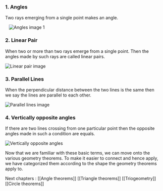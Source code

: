### **1\. Angles**

Two rays emerging from a single point makes an angle.  

   ![Angles image 1 ](https://d138zd1ktt9iqe.cloudfront.net/media/seo_landing_files/a4-1603256271.png)

### **2\. Linear Pair**

When two or more than two rays emerge from a single point. Then the angles made by such rays are called linear pairs.

  
![Linear pair image ](https://d138zd1ktt9iqe.cloudfront.net/media/seo_landing_files/a5-1603256367.png)   

### **3\. Parallel Lines**

When the perpendicular distance between the two lines is the same then we say the lines are parallel to each other.

![Parallel lines image ](https://d138zd1ktt9iqe.cloudfront.net/media/seo_landing_files/a6-1603256509.png)

### **4\. Vertically opposite angles**

If there are two lines crossing from one particular point then the opposite angles made in such a condition are equals. 

  
![Vertically opposite angles ](https://d138zd1ktt9iqe.cloudfront.net/media/seo_landing_files/a7-1603256610.png)   

  
Now that we are familiar with these basic terms, we can move onto the various geometry theorems. To make it easier to connect and hence apply, we have categorized them according to the shape the geometry theorems apply to.

Next chapters : 
[[Angle theorems]]
[[Triangle theorems]]
[[Triogeometry]]
[[Circle theorems]]
